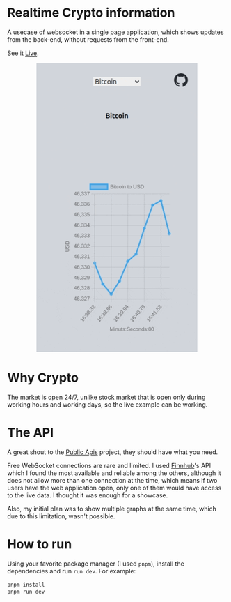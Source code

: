 # Realtime Crypto information
A usecase of websocket in a single page application, which shows updates from the back-end, without requests from the front-end.

See it [Live](https://noviceguru.github.io/live-crypto-prices/).

<p align="center">
  <img src="./public/live-crypto-stats.gif" alt="live-crypto-stats" />
</p>

# Why Crypto
The market is open 24/7, unlike stock market that is open only during working hours and working days, so the live example can be working.

# The API
A great shout to the [Public Apis](https://github.com/public-apis/public-apis) project, they should have what you need.

Free WebSocket connections are rare and limited. I used [Finnhub](https://finnhub.io/)'s API which I found the most available and reliable among the others, although it does not allow more than one connection at the time, which means if two users have the web application open, only one of them would have access to the live data. I thought it was enough for a showcase.

Also, my initial plan was to show multiple graphs at the same time, which due to this limitation, wasn't possible.

# How to run
Using your favorite package manager (I used `pnpm`), install the dependencies and run `run dev`.
For example:

```
pnpm install
pnpm run dev
```